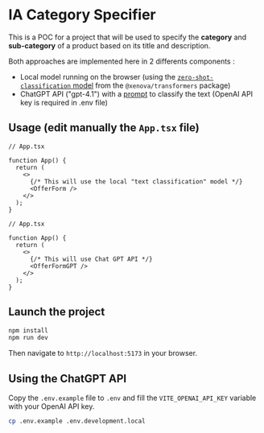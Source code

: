 # IA Category Specifier

This is a POC for a project that will be used to specify the **category** and **sub-category** of a product based on its title and description.

Both approaches are implemented here in 2 differents components :

- Local model running on the browser
  (using the [`zero-shot-classification` model](https://huggingface.co/spaces/Xenova/zero-shot-classification-demo) from the `@xenova/transformers` package)
- ChatGPT API ("gpt-4.1") with a [prompt](./src/commons/prompt.ts) to classify the text
  (OpenAI API key is required in .env file)

## Usage (edit manually the `App.tsx` file)

```tsx
// App.tsx

function App() {
  return (
    <>
      {/* This will use the local "text classification" model */}
      <OfferForm />
    </>
  );
}
```

```tsx
// App.tsx

function App() {
  return (
    <>
      {/* This will use Chat GPT API */}
      <OfferFormGPT />
    </>
  );
}
```

## Launch the project

```bash
npm install
npm run dev
```

Then navigate to `http://localhost:5173` in your browser.

## Using the ChatGPT API

Copy the `.env.example` file to `.env` and fill the `VITE_OPENAI_API_KEY` variable with your OpenAI API key.

```bash
cp .env.example .env.development.local
```
